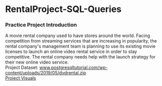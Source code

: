 # RentalProject-SQL-Queries
### Practice Project Introduction
A movie rental company used to have stores around the world. Facing competition from streaming services that are increasing in popularity, the rental company's management team is planning to use its existing movie licenses to launch an online video rental service in order to stay competitive. The rental company needs help with the launch strategy for their new online video service.  
Project Dataset: www.postgresqltutorial.com/wp-content/uploads/2019/05/dvdrental.zip  
[Project Visuals](https://public.tableau.com/app/profile/justin.turverey/viz/Book1_16418449086550/FilmStatistics)
